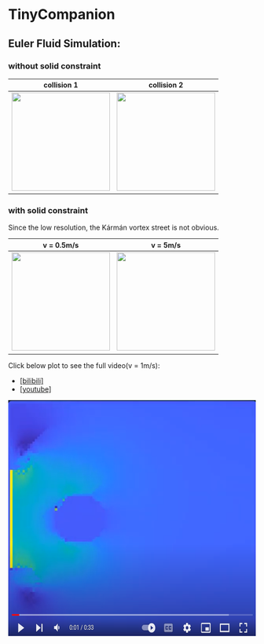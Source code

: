# TinyCompanion

## Euler Fluid Simulation:

### without solid constraint

| collision 1                                                     | collision 2                                                      |
| --------------------------------------------------------------- | ---------------------------------------------------------------- |
| <img src="./euler/plots/output.gif" width="200" height="200" /> | <img src="./euler/plots/output2.gif" width="200" height="200" /> |

### with solid constraint

Since the low resolution, the Kármán vortex street is not obvious.

| v = 0.5m/s                                                       | v = 5m/s                                                         |
| ---------------------------------------------------------------- | ---------------------------------------------------------------- |
| <img src="./euler/plots/output3.gif" width="200" height="200" /> | <img src="./euler/plots/output4.gif" width="200" height="200" /> |

Click below plot to see the full video(v = 1m/s):
* [[bilibili]](https://www.bilibili.com/video/BV18j421R7jg/?spm_id_from=333.1007.top_right_bar_window_history.content.click) 
* [[youtube]](https://www.youtube.com/watch?v=9mzt6BXnCXA)

<img src="./euler/plots/preview.png" width="640" height="480" />

